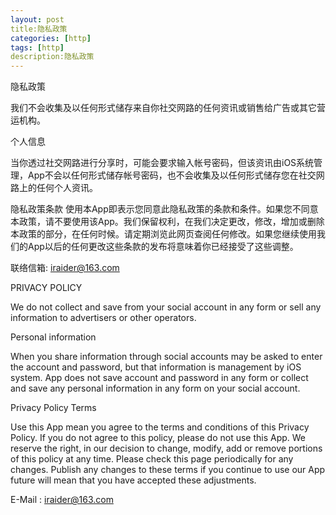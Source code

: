 ```yaml
---
layout: post
title:隐私政策 
categories: [http]
tags: [http]
description:隐私政策
---
```



隐私政策


我们不会收集及以任何形式储存来自你社交网路的任何资讯或销售给广告或其它营运机构。



个人信息 

当你透过社交网路进行分享时，可能会要求输入帐号密码，但该资讯由iOS系统管理，App不会以任何形式储存帐号密码，也不会收集及以任何形式储存您在社交网路上的任何个人资讯。



隐私政策条款 
使用本App即表示您同意此隐私政策的条款和条件。如果您不同意本政策，请不要使用该App。我们保留权利，在我们决定更改，修改，增加或删除本政策的部分，在任何时候。请定期浏览此网页查阅任何修改。如果您继续使用我们的App以后的任何更改这些条款的发布将意味着你已经接受了这些调整。

联络信箱: iraider@163.com





PRIVACY POLICY


We do not collect and save from your social account  in any form or sell any information to advertisers or other operators.



Personal information 

When you share information through social accounts may be asked to enter the account and password, but that information is management by iOS system. App does not save account and password in any form or collect and save any personal information in any form on your social account.



Privacy Policy Terms 

Use this App mean you agree to the terms and conditions of this Privacy Policy. If you do not agree to this policy, please do not use this App. We reserve the right, in our decision to change, modify, add or remove portions of this policy at any time. Please check this page periodically for any changes. Publish any changes to these terms if you continue to use our App future will mean that you have accepted these adjustments.

E-Mail : iraider@163.com


